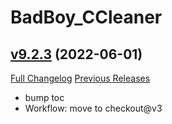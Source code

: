 # BadBoy_CCleaner

## [v9.2.3](https://github.com/funkydude/BadBoy_CCleaner/tree/v9.2.3) (2022-06-01)
[Full Changelog](https://github.com/funkydude/BadBoy_CCleaner/compare/v9.2.2...v9.2.3) [Previous Releases](https://github.com/funkydude/BadBoy_CCleaner/releases)

- bump toc  
- Workflow: move to checkout@v3  
